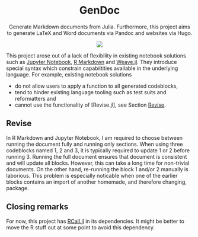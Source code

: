 <h1 align="center">
  GenDoc
</h1>

<p align="center">
  Generate Markdown documents from Julia.
  Furthermore, this project aims to generate LaTeX and Word documents via Pandoc and websites via Hugo.
</p>


<p align="center">
  <a href="https://travis-ci.org/rikhuijzer/GenDoc.jl"><img src="https://travis-ci.org/rikhuijzer/GenDoc.jl.svg?branch=master"></a>
</p>

This project arose out of a lack of flexibility in existing notebook solutions such as [Jupyter Notebook](https://jupyter.org), [R Markdown](https://rmarkdown.rstudio.com/) and [Weave.jl](https://github.com/JunoLab/Weave.jl).
They introduce special syntax which constrain capabiltities available in the underlying language.
For example, existing notebook solutions

- do not allow users to apply a function to all generated codeblocks,
- tend to hinder existing language tooling such as test suits and reformatters and
- cannot use the functionality of [Revise.jl], see Section [Revise](#revise).

## Revise
In R Markdown and Jupyter Notebook, I am required to choose between running the document fully and running only sections.
When using three codeblocks named 1, 2 and 3, it is typically required to update 1 or 2 before running 3.
Running the full document ensures that document is consistent and will update all blocks.
However, this can take a long time for non-trivial documents.
On the other hand, re-running the block 1 and/or 2 manually is laborious.
This problem is especially noticable when one of the earlier blocks contains an import of another homemade, and therefore changing, package.

## Closing remarks
For now, this project has [RCall.jl](https://github.com/JuliaInterop/RCall.jl) in its dependencies.
It might be better to move the R stuff out at some point to avoid this dependency.
